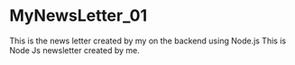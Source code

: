 # MyNewsLetter_01
This is the news letter created by my on the backend using Node.js
This is Node Js newsletter created by me.
